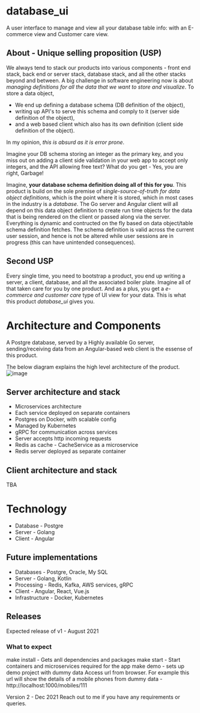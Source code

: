 # database_ui
A user interface to manage and view all your database table info: with an E-commerce view and Customer care view.

## About - Unique selling proposition (USP)
We always tend to stack our products into various components - front end stack, back end or server stack, database stack, and all the other stacks beyond and between. A big challenge in software engineering now is about _managing definitions for all the data that we want to store and visualize_. 
To store a data object,
- We end up defining a database schema (DB definition of the object),
- writing up API's to serve this schema and comply to it (server side definition of the object), 
- and a web based client which also has its own definition (client side definition of the object).

In my opinion, _this is absurd as it is error prone_. 

Imagine your DB schema storing an integer as the primary key, and you miss out on adding a client side validation in your web app to accept only integers, and the API allowing free text? What do you get - Yes, you are right, Garbage! 

Imagine, **your database schema definition doing all of this for you**. This product is build on the sole premise of _single-source-of-truth for data object definitions_, which is the point where it is stored, which in most cases in the industry is a _database_. 
The Go server and Angular client will all depend on this data object definition to create run time objects for the data that is being rendered on the client or passed along via the server. Everything is dynamic and contructed on the fly based on data object/table schema definition fetches. The schema definition is valid across the current user session, and hence is not be altered while user sessions are in progress (this can have unintended consequences).

## Second USP
Every single time, you need to bootstrap a product, you end up writing a server, a client, database, and all the associated boiler plate. Imagine all of that taken care for you by one product. And as a plus, you get a _e-commerce and customer care_ type of UI view for your data. 
This is what this product _database_ui_ gives you.

# Architecture and Components

A Postgre database, served by a Highly available Go server, sending/receiving data from an Angular-based web client is the essense of this product.

The below diagram explains the high level architecture of the product.
![image](https://user-images.githubusercontent.com/49153293/111121145-4be5c180-8592-11eb-902b-3503d5a5dcac.png)

## Server architecture and stack
- Microservices architecture
- Each service deployed on separate containers
- Postgres on Docker, with scalable config
- Managed by Kubernetes
- gRPC for communication across services
- Server accepts http incoming requests
- Redis as cache - CacheService as a microservice
- Redis server deployed as separate container

## Client architecture and stack
TBA

# Technology
- Database - Postgre
- Server - Golang
- Client - Angular

## Future implementations
- Databases - Postgre, Oracle, My SQL
- Server - Golang, Kotlin
- Processing - Redis, Kafka, AWS services, gRPC
- Client - Angular, React, Vue.js
- Infrastructure - Docker, Kubernetes

## Releases
Expected release of v1 - August 2021
### What to expect
make install - Gets anll dependencies and packages
make start - Start containers and microservices required for the app
make demo - sets up demo project with dummy data
Access url from browser. For example this url will show the details of a mobile phones from dummy data - http://localhost:1000/mobiles/111

Version 2 - Dec 2021
Reach out to me if you have any requirements or queries.
